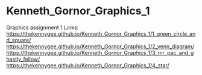 # Kenneth_Gornor_Graphics_1
Graphics assignment 1
Links:
https://thekennygee.github.io/Kenneth_Gornor_Graphics_1/1_green_circle_and_square/
https://thekennygee.github.io/Kenneth_Gornor_Graphics_1/2_venn_diagram/
https://thekennygee.github.io/Kenneth_Gornor_Graphics_1/3_mr_pac_and_ghastly_fellow/
https://thekennygee.github.io/Kenneth_Gornor_Graphics_1/4_star/
